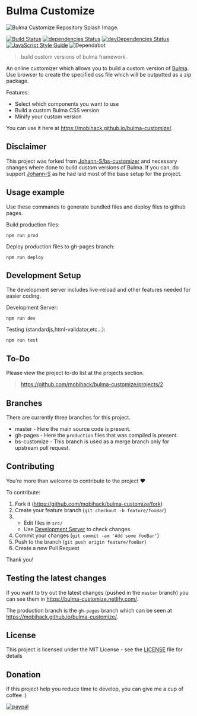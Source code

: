 # Bulma Customize

![Bulma Customize Repository Splash Image.](https://repository-images.githubusercontent.com/191608084/86e62d00-8eb4-11e9-90e6-b87487a52f29)

[![Build Status](https://badgen.net/travis/mobihack/bulma-customize)](https://travis-ci.org/mobihack/bulma-customize)
[![dependencies Status](https://badgen.net/david/dep/mobihack/bulma-customize)](https://david-dm.org/mobihack/bulma-customize)
[![devDependencies Status](https://badgen.net/david/dev/mobihack/bulma-customize)](https://david-dm.org/mobihack/bulma-customize?type=dev)
[![JavaScript Style Guide](https://badgen.net/badge/code%20style/standard/green/)](https://standardjs.com/)
![Dependabot](https://img.shields.io/badge/Dependabot-active-brightgreen.svg)

> build custom versions of bulma framework.

An online customizer which allows you to build a custom version of [Bulma](https://bulma.io/). Use browser to create the specified css file which will be outputted as a zip package.

Features:

- Select which components you want to use
- Build a custom Bulma CSS version
- Minify your custom version

You can use it here at <https://mobihack.github.io/bulma-customize/>.

## Disclaimer

This project was forked from [Johann-S/bs-customizer](https://github.com/Johann-S/bs-customizer) and necessary changes where done to build custom versions of Bulma. If you can, do support [Johann-S](https://github.com/Johann-S/) as he had laid most of the base setup for the project.

## Usage example

Use these commands to generate bundled files and deploy files to github pages.

Build production files:

```
npm run prod
```

Deploy production files to gh-pages branch:

```
npm run deploy
```

## Development Setup

The development server includes live-reload and other features needed for easier coding.

Development Server:
```
npm run dev
```

Testing (standardjs,html-validator,etc...):
```
npm run test
```

## To-Do

Please view the project to-do list at the projects section.
> <https://github.com/mobihack/bulma-customize/projects/2>

## Branches

There are currently three branches for this project.
 - master - Here the main source code is present.
 - gh-pages - Here the `production` files that was compiled is present.
 - bs-customize - This branch is used as a merge branch only for upstream pull request.

## Contributing

You're more than welcome to contribute to the project :heart:

To contribute:

1. Fork it (<https://github.com/mobihack/bulma-customize/fork>)
2. Create your feature branch (`git checkout -b feature/fooBar`)
3.  - Edit files in `src/`
    - Use [Development Server](#development-setup) to check changes.
3. Commit your changes (`git commit -am 'Add some fooBar'`)
4. Push to the branch (`git push origin feature/fooBar`)
5. Create a new Pull Request


Thank you!

## Testing the latest changes

If you want to try out the latest changes (pushed in the `master` branch) you can see them in <https://bulma-customize.netlify.com/>.

The production branch is the `gh-pages` branch which can be seen at <https://mobihack.github.io/bulma-customize/>.

## License

This project is licensed under the MIT License - see the [LICENSE](LICENSE) file for details

## Donation
If this project help you reduce time to develop, you can give me a cup of coffee :) 

[![paypal](https://www.paypalobjects.com/en_US/i/btn/btn_donateCC_LG.gif)](https://www.paypal.com/cgi-bin/webscr?cmd=_s-xclick&hosted_button_id=EKLDUBPHHLRE4&source=url)

